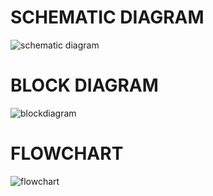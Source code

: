 # SCHEMATIC DIAGRAM

![schematic diagram](https://user-images.githubusercontent.com/101555328/164725755-d4efc1f0-5fc9-4a71-83dc-f7e0d499eb77.png)

# BLOCK DIAGRAM

![blockdiagram](https://user-images.githubusercontent.com/101555328/164725797-24075f8c-2aaa-422f-9e62-f2987d26fc1d.jpeg)

# FLOWCHART

![flowchart](https://user-images.githubusercontent.com/101555328/164725805-64e9b205-17e7-4b58-8bc2-d8c8d37cf941.jpeg)

